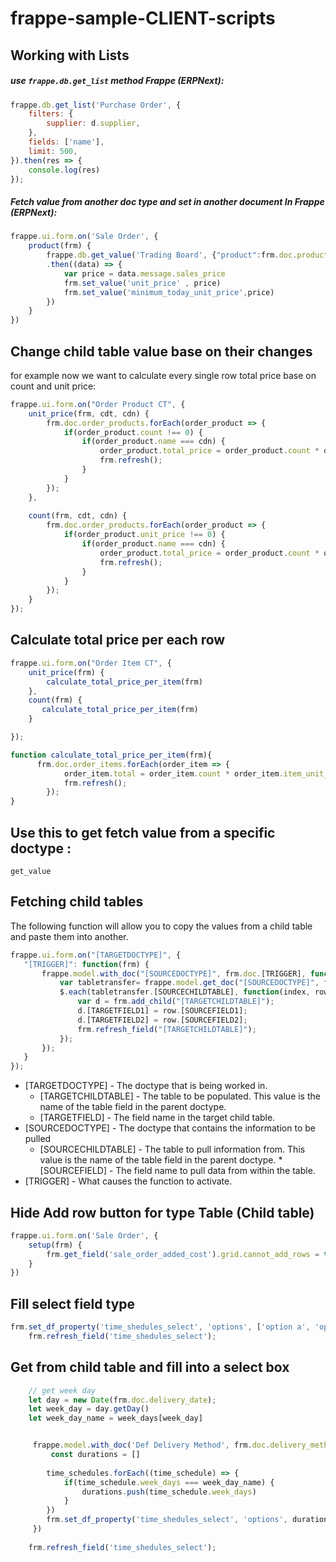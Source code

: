 # frappe-sample-CLIENT-scripts

## Working with Lists
##### use ```frappe.db.get_list``` method Frappe (ERPNext):
```javascript
frappe.db.get_list('Purchase Order', {
	filters: {
		supplier: d.supplier,
	},
	fields: ['name'],
	limit: 500,
}).then(res => {
	console.log(res)
});
```


##### Fetch value from another doc type and set in another document In Frappe (ERPNext):
```javascript
frappe.ui.form.on('Sale Order', {
	product(frm) {
	    frappe.db.get_value('Trading Board', {"product":frm.doc.product},'sales_price')
	    .then((data) => {
	        var price = data.message.sales_price
	        frm.set_value('unit_price' , price)
	        frm.set_value('minimum_today_unit_price',price)
	    })
	}
})
```

## Change child table value base on their changes 
for example now we want to calculate every single row total price base on count and unit price: 

```javascript
frappe.ui.form.on("Order Product CT", {
    unit_price(frm, cdt, cdn) {
        frm.doc.order_products.forEach(order_product => {
            if(order_product.count !== 0) {
                if(order_product.name === cdn) {
                    order_product.total_price = order_product.count * order_product.unit_price;
                    frm.refresh();
                }
            }
        });
    },
    
    count(frm, cdt, cdn) {
        frm.doc.order_products.forEach(order_product => {
            if(order_product.unit_price !== 0) {
                if(order_product.name === cdn) {
                    order_product.total_price = order_product.count * order_product.unit_price;
                    frm.refresh();
                }
            }
        });
    }
});
```
## Calculate total price per each row
```javascript
frappe.ui.form.on("Order Item CT", {
    unit_price(frm) {
        calculate_total_price_per_item(frm)
    },
    count(frm) {
       calculate_total_price_per_item(frm)
    }

});

function calculate_total_price_per_item(frm){
      frm.doc.order_items.forEach(order_item => {
            order_item.total = order_item.count * order_item.item_unit_price;
            frm.refresh();
        });
}
```
## Use this to get fetch value from a specific doctype : 
 ```get_value```
 
 ## Fetching child tables
 The following function will allow you to copy the values from a child table and paste them into another.
 ```javascript
frappe.ui.form.on("[TARGETDOCTYPE]", {
    "[TRIGGER]": function(frm) {
        frappe.model.with_doc("[SOURCEDOCTYPE]", frm.doc.[TRIGGER], function() {
            var tabletransfer= frappe.model.get_doc("[SOURCEDOCTYPE]", frm.doc.[TRIGGER])
            $.each(tabletransfer.[SOURCECHILDTABLE], function(index, row){
                var d = frm.add_child("[TARGETCHILDTABLE]");
                d.[TARGETFIELD1] = row.[SOURCEFIELD1];
                d.[TARGETFIELD2] = row.[SOURCEFIELD2];
                frm.refresh_field("[TARGETCHILDTABLE]");
            });
        });
    }
});

```


   - [TARGETDOCTYPE] - The doctype that is being worked in.
        - [TARGETCHILDTABLE] - The table to be populated. This value is the name of the table field in the parent doctype. 
        - [TARGETFIELD] - The field name in the target child table.
   - [SOURCEDOCTYPE] - The doctype that contains the information to be pulled
        - [SOURCECHILDTABLE] - The table to pull information from. This value is the name of the table field in the parent doctype. *[SOURCEFIELD] - The field name to pull data from within the table.
   - [TRIGGER] - What causes the function to activate.

## Hide Add row button for type Table (Child table)

```javascript
frappe.ui.form.on('Sale Order', {
	setup(frm) {
		frm.get_field('sale_order_added_cost').grid.cannot_add_rows = true;
	}
})
```

## Fill select field type 

```javascript
frm.set_df_property('time_shedules_select', 'options', ['option a', 'option b']);
    frm.refresh_field('time_shedules_select');
```

## Get from child table and fill into a select box

```javascript
    // get week day 
    let day = new Date(frm.doc.delivery_date);
    let week_day = day.getDay()
    let week_day_name = week_days[week_day]


     frappe.model.with_doc('Def Delivery Method', frm.doc.delivery_method).then(({time_schedules}) => {
         const durations = []
         
        time_schedules.forEach((time_schedule) => {
            if(time_schedule.week_days === week_day_name) {
                durations.push(time_schedule.week_days)
            }
        })
        frm.set_df_property('time_shedules_select', 'options', durations);
     })
     
    frm.refresh_field('time_shedules_select');
``` 